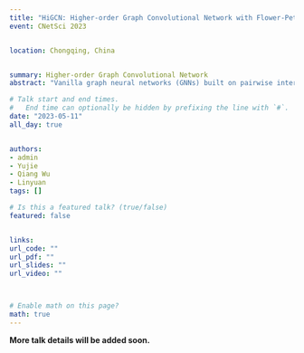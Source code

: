 ```yaml
---
title: "HiGCN: Higher-order Graph Convolutional Network with Flower-Petals Laplacians on Simplicial Complexes"
event: CNetSci 2023


location: Chongqing, China


summary: Higher-order Graph Convolutional Network
abstract: "Vanilla graph neural networks (GNNs) built on pairwise interaction networks have recently achieved remarkable success in various tasks. However, these GNNs cannot capture latent higher-order interactions inherent in complex systems, and the expressive power of GNNs was proved to be limited. Meanwhile, simplicial complexes (SCs) are a powerful tool to model higher-order interactions with elegant mathematical theories. But existing simplicial GNNs are limited by high complexity and low flexibility, and it remains elusive to quantify the strength of higher-order interactions. In this paper, we creatively construct a higher-order flower-petals (FP) model and introduce FP Laplacians for SCs. Additionally, we propose a higher-order graph convolutional network (HiGCN) based on the FP Laplacians, which can capture intrinsic features at different topology scales. Learnable graph filters (group of parameters) are employed in every FP Laplacian domain to find different patterns, and the filters' weights quantify the strength of the higher-order interactions. We theoretically demonstrate HiGCN's superior expressive power, and numerical experiments on classical graph datasets show that our model has achieved state-of-the-art (SOTA). In general, our work is an important step toward studying the higher-order mechanism in complex networks."

# Talk start and end times.
#   End time can optionally be hidden by prefixing the line with `#`.
date: "2023-05-11"
all_day: true


authors: 
- admin
- Yujie
- Qiang Wu
- Linyuan
tags: []

# Is this a featured talk? (true/false)
featured: false


links:
url_code: ""
url_pdf: ""
url_slides: ""
url_video: ""



# Enable math on this page?
math: true
---
```


**More talk details will be added soon.**
